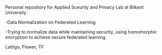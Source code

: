Personal repository for Applied Sceurity and Privacy Lab at Bilkent University

-Data Normalization on Federated Learning

-Trying to normalize data while maintaining security, using homomorphic encryption to achieve secure federated learning.

Lattigo, Flower, TF
